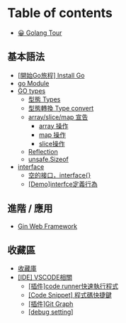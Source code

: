 # Table of contents

* [😀 Golang Tour](README.md)

## 基本語法

* [\[開始Go旅程\] Install Go](ji-ben-yu-fa/kai-shi-go-lv-cheng-install-go.md)
* [go Module](ji-ben-yu-fa/go-module.md)
* [GO types](ji-ben-yu-fa/go-types/README.md)
  * [型態 Types](ji-ben-yu-fa/go-types/xing-tai-types.md)
  * [型態轉換 Type convert](ji-ben-yu-fa/go-types/xing-tai-zhuan-huan-type-convert.md)
  * [array/slice/map 宣告](ji-ben-yu-fa/go-types/arrayslicemap-xuan-gao/README.md)
    * [array 操作](ji-ben-yu-fa/go-types/arrayslicemap-xuan-gao/array-cao-zuo.md)
    * [map 操作](ji-ben-yu-fa/go-types/arrayslicemap-xuan-gao/map-cao-zuo.md)
    * [slice操作](ji-ben-yu-fa/go-types/arrayslicemap-xuan-gao/slice-cao-zuo.md)
  * [Reflection](ji-ben-yu-fa/go-types/reflection.md)
  * [unsafe.Sizeof](ji-ben-yu-fa/go-types/unsafe.sizeof.md)
* [interface](ji-ben-yu-fa/interface/README.md)
  * [空的接口，interface{}](ji-ben-yu-fa/interface/kong-de-jie-kou-interface.md)
  * [\[Demo\]interfce定義行為](ji-ben-yu-fa/interface/demointerfce-ding-yi-hang-wei.md)

## 進階 / 應用

* [Gin Web Framework](jin-jie-ying-yong/gin-web-framework.md)

## 收藏區

* [收藏庫](shou-cang-qu/shou-cang-ku.md)
* [\[IDE\] VSCODE相關](shou-cang-qu/ide-vscode-xiang-guan/README.md)
  * [\[插件\]code runner快速執行程式](shou-cang-qu/ide-vscode-xiang-guan/cha-jian-code-runner-kuai-su-zhi-hang-cheng-shi.md)
  * [\[Code Snippet\] 程式碼快捷鍵](shou-cang-qu/ide-vscode-xiang-guan/code-snippet-cheng-shi-ma-kuai-jie-jian.md)
  * [\[插件\]Git Graph](shou-cang-qu/ide-vscode-xiang-guan/cha-jian-git-graph.md)
  * [\[debug setting\]](shou-cang-qu/ide-vscode-xiang-guan/debug-setting.md)
